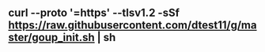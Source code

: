 ##   curl --proto '=https' --tlsv1.2 -sSf https://raw.githubusercontent.com/dtest11/g/master/goup_init.sh | sh
